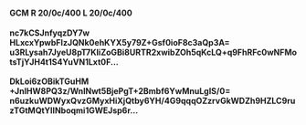 #### GCM R 20/0c/400 L 20/0c/400
**nc7kCSJnfyqzDY7w**<br/>**HLxcxYpwbFIzJQNk0ehKYX5y79Z+Gsf0ioF8c3aQp3A=**<br/>**u3RLysah7JyeU8pT7KliZoGBi8URTR2xwibZOh5qKcLQ+q9FhRFc0wNFMotsTjYJH4t1S4YuVN1Lxt0F...**<br/><br/>
**DkLoi6zOBikTGuHM**<br/>**+JnlHW8PQ3z/WnlNwt5BjePgT+2Bmbf6YwMnuLgIS/0=**<br/>**n6uzkuWDWyxQvzGMyxHiXjQtby6YH/4G9qqqOZzrvGkWDZh9HZLC9ruzTGtMQtYIINboqmi1GWEJsp6r...**